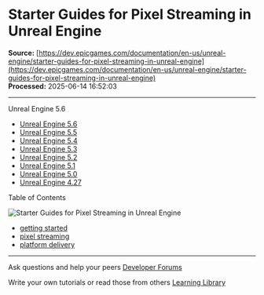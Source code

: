 # Starter Guides for Pixel Streaming in Unreal Engine

**Source:** [https://dev.epicgames.com/documentation/en-us/unreal-engine/starter-guides-for-pixel-streaming-in-unreal-engine](https://dev.epicgames.com/documentation/en-us/unreal-engine/starter-guides-for-pixel-streaming-in-unreal-engine)  
**Processed:** 2025-06-14 16:52:03

---

Unreal Engine 5.6

-   [Unreal Engine 5.6](/documentation/en-us/unreal-engine/starter-guides-for-pixel-streaming-in-unreal-engine?application_version=5.6)
-   [Unreal Engine 5.5](/documentation/en-us/unreal-engine/starter-guides-for-pixel-streaming-in-unreal-engine?application_version=5.5)
-   [Unreal Engine 5.4](/documentation/en-us/unreal-engine/starter-guides-for-pixel-streaming-in-unreal-engine?application_version=5.4)
-   [Unreal Engine 5.3](/documentation/en-us/unreal-engine/starter-guides-for-pixel-streaming-in-unreal-engine?application_version=5.3)
-   [Unreal Engine 5.2](/documentation/en-us/unreal-engine/starter-guides-for-pixel-streaming-in-unreal-engine?application_version=5.2)
-   [Unreal Engine 5.1](/documentation/en-us/unreal-engine/starter-guides-for-pixel-streaming-in-unreal-engine?application_version=5.1)
-   [Unreal Engine 5.0](/documentation/en-us/unreal-engine/starter-guides-for-pixel-streaming-in-unreal-engine?application_version=5.0)
-   [Unreal Engine 4.27](/documentation/en-us/unreal-engine/starter-guides-for-pixel-streaming-in-unreal-engine?application_version=4.27)

Table of Contents

![Starter Guides for Pixel Streaming in Unreal Engine](https://dev.epicgames.com/community/api/documentation/image/a7549c42-18fa-43fd-a33f-4a12b40acafc?resizing_type=fill&width=1920&height=335)

-   [getting started](https://documentation-assets-ssr/community/search?query=getting%20started)
-   [pixel streaming](https://documentation-assets-ssr/community/search?query=pixel%20streaming)
-   [platform delivery](https://documentation-assets-ssr/community/search?query=platform%20delivery)

---

Ask questions and help your peers [Developer Forums](https://forums.unrealengine.com/categories?tag=unreal-engine)

Write your own tutorials or read those from others [Learning Library](https://documentation-assets-ssr/community/unreal-engine/learning)